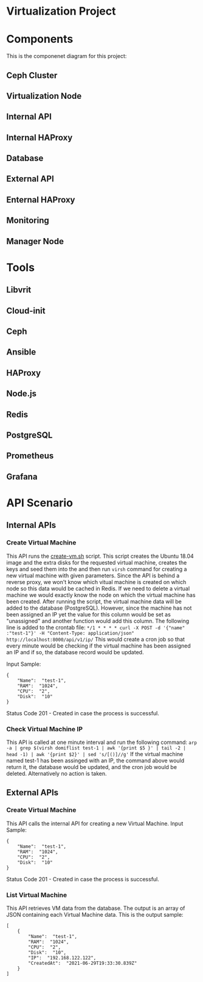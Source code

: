 # Virtualization Project


# Components
This is the componenet diagram for this project:


## Ceph Cluster


## Virtualization Node


## Internal API 

## Internal HAProxy


## Database


## External API


## Enternal HAProxy


## Monitoring


## Manager Node




# Tools

## Libvrit


## Cloud-init


## Ceph

## Ansible


## HAProxy


## Node.js

## Redis


## PostgreSQL


## Prometheus


## Grafana

# API Scenario

## Internal APIs

### Create Virtual Machine
This API runs the [create-vm.sh](https://github.com/shaghayegh-tvkl/virtualization-project/blob/main/installation/libvirt/files/create-vm.sh) script. This script creates the Ubuntu 18.04 image and the extra disks for the requested virtual machine, creates the keys and seed them into the  and then run `virsh` command for creating a new virtual machine with given parameters. 
Since the API is behind a reverse proxy, we won't know which vitual machine is created on which node so this data would be cached in Redis. If we need to delete a virtual machine we would exactly know the node on which the virtual machine has been created.
After running the script, the virtual machine data will be added to the database (PostgreSQL). However, since the machine has not been assigned an IP yet the value for this column would be set as "unassigned" and another function would add this column. The following line is added to the crontab file:
`*/1 * * * * curl -X POST -d '{"name" :"test-1"}' -H "Content-Type: application/json" http://localhost:8000/api/v1/ip/`
This would create a cron job so that every minute would be checking if the virtual machine has been assigned an IP and if so, the database record would be updated. 



Input Sample: 

    {
        "Name":  "test-1",
        "RAM":  "1024",
        "CPU":  "2",
        "Disk":  "10"
    }

Status Code 201 - Created in case the process is successful.


### Check Virtual Machine IP
This API is called at one minute interval and run the following command:
`arp -a | grep $(virsh domiflist test-1 | awk '{print $5 }' | tail -2 | head -1) | awk '{print $2}' | sed 's/[()]//g'`
If the virtual machine named test-1 has been assinged with an IP, the command above would return it, the database would be updated, and the cron job would be deleted. Alternatively no action is taken.


## External APIs
### Create Virtual Machine
This API calls the internal API for creating a new Virtual Machine.
Input Sample: 

    {
        "Name":  "test-1",
        "RAM":  "1024",
        "CPU":  "2",
        "Disk":  "10"
    }

Status Code 201 - Created in case the process is successful.


### List Virtual Machine
This API retrieves VM data from the database. The output is an array of JSON containing each Virtual Machine data. This is the output sample:

    [    
        {
            "Name":  "test-1",
            "RAM":  "1024",
            "CPU":  "2",
            "Disk":  "10",
            "IP":  "192.168.122.122",
            "CreatedAt":  "2021-06-29T19:33:30.839Z"
        }
    ]

